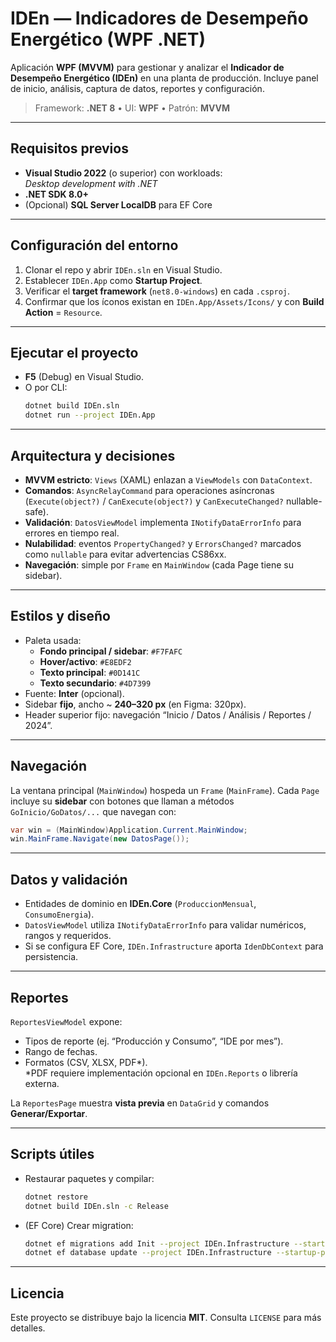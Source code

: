 # IDEn — Indicadores de Desempeño Energético (WPF .NET)

Aplicación **WPF (MVVM)** para gestionar y analizar el **Indicador de Desempeño Energético (IDEn)** en una planta de producción. Incluye panel de inicio, análisis, captura de datos, reportes y configuración.

> Framework: **.NET 8** • UI: **WPF** • Patrón: **MVVM**

---

## Requisitos previos

- **Visual Studio 2022** (o superior) con workloads:  
  *Desktop development with .NET*
- **.NET SDK 8.0+**
- (Opcional) **SQL Server LocalDB** para EF Core

---

## Configuración del entorno

1. Clonar el repo y abrir `IDEn.sln` en Visual Studio.
2. Establecer `IDEn.App` como **Startup Project**.
3. Verificar el **target framework** (`net8.0-windows`) en cada `.csproj`.
4. Confirmar que los íconos existan en `IDEn.App/Assets/Icons/` y con **Build Action** = `Resource`.

---

## Ejecutar el proyecto

- **F5** (Debug) en Visual Studio.
- O por CLI:
  ```bash
  dotnet build IDEn.sln
  dotnet run --project IDEn.App
  ```

---

## Arquitectura y decisiones

- **MVVM estricto**: `Views` (XAML) enlazan a `ViewModels` con `DataContext`.
- **Comandos**: `AsyncRelayCommand` para operaciones asíncronas (`Execute(object?)` / `CanExecute(object?)` y `CanExecuteChanged?` nullable-safe).
- **Validación**: `DatosViewModel` implementa `INotifyDataErrorInfo` para errores en tiempo real.
- **Nulabilidad**: eventos `PropertyChanged?` y `ErrorsChanged?` marcados como `nullable` para evitar advertencias CS86xx.
- **Navegación**: simple por `Frame` en `MainWindow` (cada Page tiene su sidebar).

---

## Estilos y diseño

- Paleta usada:
  - **Fondo principal / sidebar**: `#F7FAFC`
  - **Hover/activo**: `#E8EDF2`
  - **Texto principal**: `#0D141C`
  - **Texto secundario**: `#4D7399`
- Fuente: **Inter** (opcional).  
- Sidebar **fijo**, ancho ~ **240–320 px** (en Figma: 320px).  
- Header superior fijo: navegación “Inicio / Datos / Análisis / Reportes / 2024”.

---

## Navegación

La ventana principal (`MainWindow`) hospeda un `Frame` (`MainFrame`). Cada `Page` incluye su **sidebar** con botones que llaman a métodos `GoInicio/GoDatos/...` que navegan con:

```csharp
var win = (MainWindow)Application.Current.MainWindow;
win.MainFrame.Navigate(new DatosPage());
```

---

## Datos y validación

- Entidades de dominio en **IDEn.Core** (`ProduccionMensual`, `ConsumoEnergia`).
- `DatosViewModel` utiliza `INotifyDataErrorInfo` para validar numéricos, rangos y requeridos.
- Si se configura EF Core, `IDEn.Infrastructure` aporta `IdenDbContext` para persistencia.

---

## Reportes

`ReportesViewModel` expone:
- Tipos de reporte (ej. “Producción y Consumo”, “IDE por mes”).
- Rango de fechas.
- Formatos (CSV, XLSX, PDF\*).  
  \*PDF requiere implementación opcional en `IDEn.Reports` o librería externa.

La `ReportesPage` muestra **vista previa** en `DataGrid` y comandos **Generar/Exportar**.

---

## Scripts útiles

- Restaurar paquetes y compilar:
  ```bash
  dotnet restore
  dotnet build IDEn.sln -c Release
  ```

- (EF Core) Crear migration:
  ```bash
  dotnet ef migrations add Init --project IDEn.Infrastructure --startup-project IDEn.App
  dotnet ef database update --project IDEn.Infrastructure --startup-project IDEn.App
  ```

---

## Licencia

Este proyecto se distribuye bajo la licencia **MIT**. Consulta `LICENSE` para más detalles.
